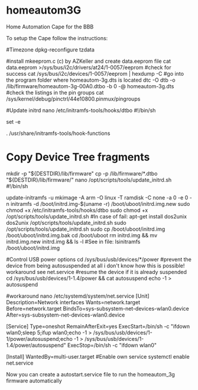 # homeautom3G
Home Automation Cape for the BBB

To setup the Cape follow the instructions:

#Timezone
dpkg-reconfigure tzdata

#install mkeeprom.c (c) by AZKeller and create data.eeprom file
cat data.eeprom >/sys/bus/i2c/drivers/at24/1-0057/eeprom
#check for success
	cat /sys/bus/i2c/devices/1-0057/eeprom | hexdump -C
#go into the program folder where homeautom-3g.dts is located
dtc -O dtb -o /lib/firmware/homeautom-3g-00A0.dtbo -b 0 -@ homeautom-3g.dts
#check the listings in the pin groups
	cat /sys/kernel/debug/pinctrl/44e10800.pinmux/pingroups

#Update initrd
nano /etc/initramfs-tools/hooks/dtbo
<file dtbo>
  #!/bin/sh
  
  set -e
  
  . /usr/share/initramfs-tools/hook-functions
  
  # Copy Device Tree fragments
  mkdir -p "${DESTDIR}/lib/firmware"
  cp -p /lib/firmware/*.dtbo "${DESTDIR}/lib/firmware/"
</file>
nano /opt/scripts/tools/update_initrd.sh
<file update_initrd.sh>
  #!/bin/sh
  
  update-initramfs -u
  mkimage -A arm -O linux -T ramdisk -C none -a 0 -e 0 -n initramfs -d /boot/initrd.img-$(uname -r) /boot/uboot/initrd.img.new
</file>
sudo chmod +x /etc/initramfs-tools/hooks/dtbo
sudo chmod +x /opt/scripts/tools/update_initrd.sh
#In case of fail:
	apt-get install dos2unix
	dos2unix /opt/scripts/tools/update_initrd.sh
sudo /opt/scripts/tools/update_initrd.sh
sudo cp /boot/uboot/initrd.img /boot/uboot/initrd.img.bak
cd /boot/uboot
rm initrd.img && mv initrd.img.new initrd.img && ls -l
#See in file:
	lsinitramfs /boot/uboot/initrd.img

#Control USB power options
cd /sys/bus/usb/devices/*/power
#prevent the device from being autosuspended at all
i don't know how this is possible! workaround see net.service
#resume the device if it is already suspended
	cd /sys/bus/usb/devices/1-1.4/power && cat autosuspend
	echo -1 > autosuspend

#workaround
nano /etc/systemd/system/net.service
<file net.service>
  [Unit]
  Description=Network interfaces
  Wants=network.target
  Before=network.target
  BindsTo=sys-subsystem-net-devices-wlan0.device
  After=sys-subsystem-net-devices-wlan0.device
  
  [Service]
  Type=oneshot
  RemainAfterExit=yes
  ExecStart=/bin/sh -c "ifdown wlan0;sleep 5;ifup wlan0;echo -1 > /sys/bus/usb/devices/1-1/power/autosuspend;echo -1 > /sys/bus/usb/devices/1-1.4/power/autosuspend"
  ExecStop=/bin/sh -c "ifdown wlan0"
  
  [Install]
  WantedBy=multi-user.target
</file>
#Enable own service
systemctl enable net.service

Now you can create a autostart.service file to run the homeautom_3g firmware automatically

